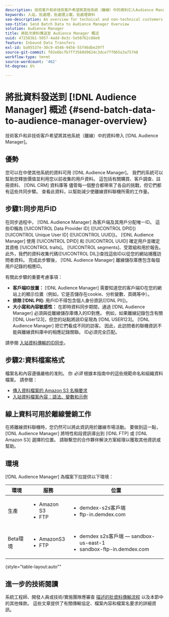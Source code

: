 ```yaml
---
description: 技術客戶和非技術客戶希望將其他系統（離線）中的資料引入Audience Manager。
keywords: 入站，批處理，批處理上載，批處理資料
seo-description: An overview for technical and non-technical customers who want to bring data from other systems (offline) into Audience Manager. To do so, use the batch upload option in Audience Manager.
seo-title: Send Batch Data to Audience Manager Overview
solution: Audience Manager
title: 將批次資料傳送至 Audience Manager 概述
uuid: 472583b1-5057-4add-8e3c-5e50762c88e0
feature: Inbound Data Transfers
exl-id: ba95537e-30c9-4546-9456-55f46dbe29ff
source-git-commit: f02e6bcfb7ff3560d9624c3dce7ff065a3a75748
workflow-type: tm+mt
source-wordcount: '462'
ht-degree: 6%

---
```


# 將批資料發送到 [!DNL Audience Manager] 概述 {#send-batch-data-to-audience-manager-overview}

技術客戶和非技術客戶希望將其他系統（離線）中的資料帶入 [!DNL Audience Manager]。

## 優勢

您可以在中使其他系統的資料可用 [!DNL Audience Manager]。 我們的系統可以幫助您釋放價值並利用您以前收集的用戶資料。 這包括有關購買、客戶調查、註冊資料、 [!DNL CRM] 資料庫等 儘管每一個整合都帶來了各自的挑戰，但它們都有這些共同步驟。 查看此資料，以幫助減少使離線資料聯機所需的工作量。

## 步驟1:同步用戶ID

在同步過程中， [!DNL Audience Manager] 為客戶端及其用戶分配唯一ID。 這些ID稱為 [!UICONTROL Data Provider ID] ([!UICONTROL DPID]) [!UICONTROL Unique User ID] ([!UICONTROL UUID])。 [!DNL Audience Manager] 使用 [!UICONTROL DPID] 和 [!UICONTROL UUID] 確定用戶並確定其資格 [!UICONTROL traits]。 [!UICONTROL segments]、受眾組和用於報告。 此外，我們的資料收集代碼([!UICONTROL DIL])查找這些ID以從您的網站捕獲訪問者資料。 完成此步驟後， [!DNL Audience Manager] 離線儲存庫應包含每個用戶記錄的相應ID。

有關此步驟的重要考慮事項：

* **客戶端ID放置：** [!DNL Audience Manager] 需要知道您的客戶端ID在您的網站上的顯示位置（例如，它是否儲存在cookie、分析變數、頁碼等中）。
* **排除 [!DNL PII]:** 用戶ID不得包含個人身份資訊([!DNL PII])。
* **大小寫和內容敏感性：** 在即時資料同步期間，通過 [!DNL Audience Manager] 必須與從離線儲存庫傳入的ID對應。 例如，如果離線記錄包含有關 [!DNL User123]，但您的站點將該ID呈現為 [!DNL USER123]。 [!DNL Audience Manager] 把它們看成不同的訪客。 因此，此訪問者的聯機資訊不能與離線資料庫中的相應記錄關聯。 ID必須完全匹配。

請參閱 [入站資料傳輸的ID同步](../../../integration/sending-audience-data/batch-data-transfer-explained/id-sync-http.md)。

## 步驟2:資料檔案格式

檔案名和內容遵循嚴格的准則。 你 *必須* 根據本指南中的這些規範命名和組織資料檔案。 請參閱：

* [傳入資料檔案的 Amazon S3 名稱要求](../../../integration/sending-audience-data/batch-data-transfer-explained/inbound-s3-filenames.md)
* [入站資料檔案內容：語法、變數和示例](../../../integration/sending-audience-data/batch-data-transfer-explained/inbound-file-contents.md)

## 線上資料可用於離線營銷工作

在將離線資料聯機時，您仍然可以將此資訊用於離線市場活動。 要做到這一點， [!DNL Audience Manager] 將特性和段資訊導出到 [!DNL FTP] 或 [!DNL Amazon S3] 選擇的位置。 請聯繫您的合作夥伴解決方案經理以獲取其他資訊或幫助。

## 環境

[!DNL Audience Manager] 為檔案下拉提供以下環境：

| 環境 | 服務 | 位置 |
|---------|----------|---------|
| 生產 | <ul><li>Amazon S3</li><li>FTP</li></ul> | <ul><li>demdex-s2s客戶端</li><li>ftp-in.demdex.com</li></ul> |
| Beta環境 | <ul><li>AmazonS3</li><li>FTP</li></ul> | <ul><li>demdex s2s客戶端 — sandbox-us-east-1</li><li>sandbox-ftp-in.demdex.com</li></ul> |

{style=&quot;table-layout:auto&quot;&quot;

## 進一步的技術閱讀

系統工程師、開發人員或技術/實施團隊應審查 [描述的批資料傳輸流程](../../../integration/sending-audience-data/batch-data-transfer-explained/batch-data-transfer-explained.md) 以及本節中的其他條款。 這些文章提供了有關傳輸協定、檔案內容和檔案名要求的詳細資訊。
